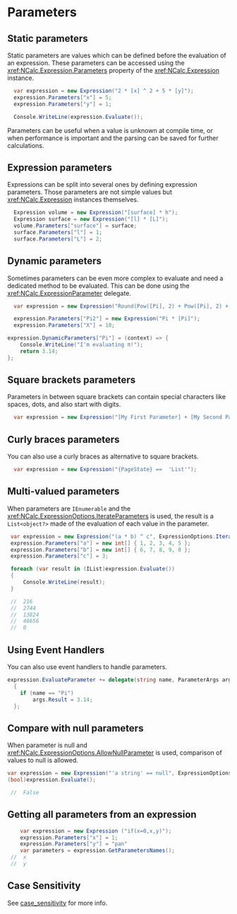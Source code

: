 # Parameters

## Static parameters

Static parameters are values which can be defined before the evaluation of an expression.
These parameters can be accessed using the <xref:NCalc.Expression.Parameters> property of the <xref:NCalc.Expression>
instance.

```c#
  var expression = new Expression("2 * [x] ^ 2 + 5 * [y]");
  expression.Parameters["x"] = 5;
  expression.Parameters["y"] = 1;

  Console.WriteLine(expression.Evaluate());
```

Parameters can be useful when a value is unknown at compile time, or when performance is important and the parsing can
be saved for further calculations.

## Expression parameters

Expressions can be split into several ones by defining expression parameters. Those parameters are not simple values but
<xref:NCalc.Expression> instances themselves.

```c#
  Expression volume = new Expression("[surface] * h");
  Expression surface = new Expression("[l] * [L]");
  volume.Parameters["surface"] = surface;
  surface.Parameters["l"] = 1;
  surface.Parameters["L"] = 2;
```

## Dynamic parameters

Sometimes parameters can be even more complex to evaluate and need a dedicated method to be evaluated. This can be done
using the <xref:NCalc.ExpressionParameter> delegate.

```c#
  var expression = new Expression("Round(Pow([Pi], 2) + Pow([Pi], 2) + [X], 2)");

  expression.Parameters["Pi2"] = new Expression("Pi * [Pi]");
  expression.Parameters["X"] = 10;

expression.DynamicParameters["Pi"] = (context) => {
    Console.WriteLine("I'm evaluating π!");
    return 3.14;
};
```

## Square brackets parameters

Parameters in between square brackets can contain special characters like spaces, dots, and also start with digits.

```c#
  var expression = new Expression("[My First Parameter] + [My Second Parameter]");
```

## Curly braces parameters

You can also use a curly braces as alternative to square brackets.

```c#
  var expression = new Expression("{PageState} ==  'List'");
```

## Multi-valued parameters

When parameters are `IEnumerable` and the <xref:NCalc.ExpressionOptions.IterateParameters> is
used, the result is a `List<object?>` made of the evaluation of each value in the parameter.

```c#
 var expression = new Expression("(a * b) ^ c", ExpressionOptions.IterateParameters);
 expression.Parameters["a"] = new int[] { 1, 2, 3, 4, 5 };
 expression.Parameters["b"] = new int[] { 6, 7, 8, 9, 0 };
 expression.Parameters["c"] = 3;

 foreach (var result in (IList)expression.Evaluate())
 {
     Console.WriteLine(result);
 }

 //  216
 //  2744
 //  13824
 //  46656
 //  0
```

## Using Event Handlers
You can also use event handlers to handle parameters.
```csharp
expression.EvaluateParameter += delegate(string name, ParameterArgs args)
  {
    if (name == "Pi")
        args.Result = 3.14;
  };
```

## Compare with null parameters

When parameter is null and <xref:NCalc.ExpressionOptions.AllowNullParameter> is used, comparison of values to null is
allowed.

```c#
var expression = new Expression("'a string' == null", ExpressionOptions.AllowNullParameter);
(bool)expression.Evaluate();

 //  False
```

## Getting all parameters from an expression

```c#
	var expression = new Expression ("if(x=0,x,y)"); 
    expression.Parameters["x"] = 1;
    expression.Parameters["y"] = "pan"
    var parameters = expression.GetParametersNames(); 
 //  x
 //  y
```

## Case Sensitivity
See [case_sensitivity](case_sensitivity.md) for more info.